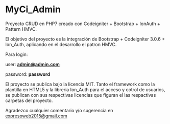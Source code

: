 # MyCi_Admin
Proyecto CRUD en PHP7 creado con Codeigniter + Bootstrap + IonAuth + Pattern HMVC.

El objetivo del proyecto es la integración de Bootstrap + Codeigniter 3.0.6 + Ion_Auth, aplicando en el desarrollo el patron HMVC.

Para login:

user:  **admin@admin.com**

password: **password**

El proyecto se publica bajo la licencia MIT.
Tanto el framework como la plantilla en HTML5 y la libreria Ion_Auth para el acceso y cotrol de usuarios, se publican con sus respectivas licencias que figuran el las respactivas carpetas del proyecto.

Agradezco cualquier comentario y/o sugerencia en  expresoweb2015@gmail.com
